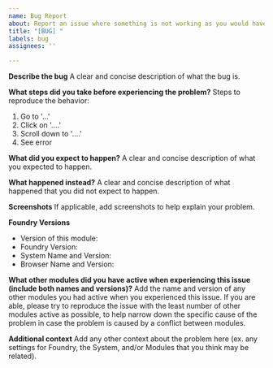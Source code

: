 ```yaml
---
name: Bug Report
about: Report an issue where something is not working as you would have expected
title: "[BUG] "
labels: bug
assignees: ''

---
```


**Describe the bug**
A clear and concise description of what the bug is.

**What steps did you take before experiencing the problem?**
Steps to reproduce the behavior:
1. Go to '...'
2. Click on '....'
3. Scroll down to '....'
4. See error

**What did you expect to happen?**
A clear and concise description of what you expected to happen.

**What happened instead?**
A clear and concise description of what happened that you did not expect to happen.

**Screenshots**
If applicable, add screenshots to help explain your problem.

**Foundry Versions**
 - Version of this module:
 - Foundry Version:
 - System Name and Version:
 - Browser Name and Version:

**What other modules did you have active when experiencing this issue (include both names and versions)?**
Add the name and version of any other modules you had active when you experienced this issue. If you are able, please try to reproduce the issue with the least number of other modules active as possible, to help narrow down the specific cause of the problem in case the problem is caused by a conflict between modules.

**Additional context**
Add any other context about the problem here (ex. any settings for Foundry, the System, and/or Modules that you think may be related).

